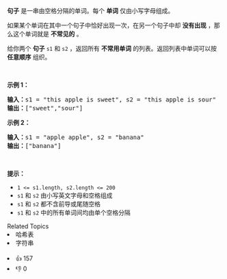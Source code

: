 <p><strong>句子</strong> 是一串由空格分隔的单词。每个 <strong>单词</strong><em> </em>仅由小写字母组成。</p>

<p>如果某个单词在其中一个句子中恰好出现一次，在另一个句子中却 <strong>没有出现</strong> ，那么这个单词就是 <strong>不常见的</strong><em> </em>。</p>

<p>给你两个 <strong>句子</strong> <code>s1</code> 和 <code>s2</code> ，返回所有 <strong>不常用单词</strong> 的列表。返回列表中单词可以按 <strong>任意顺序</strong> 组织。</p>

<p>&nbsp;</p>

<ol>
</ol>

<p><strong>示例 1：</strong></p>

<pre>
<strong>输入：</strong>s1 = "this apple is sweet", s2 = "this apple is sour"
<strong>输出：</strong>["sweet","sour"]
</pre>

<p><strong>示例 2：</strong></p>

<pre>
<strong>输入：</strong>s1 = "apple apple", s2 = "banana"
<strong>输出：</strong>["banana"]
</pre>

<p>&nbsp;</p>

<p><strong>提示：</strong></p>

<ul>
	<li><code>1 &lt;= s1.length, s2.length &lt;= 200</code></li>
	<li><code>s1</code> 和 <code>s2</code> 由小写英文字母和空格组成</li>
	<li><code>s1</code> 和 <code>s2</code> 都不含前导或尾随空格</li>
	<li><code>s1</code> 和 <code>s2</code> 中的所有单词间均由单个空格分隔</li>
</ul>
<div><div>Related Topics</div><div><li>哈希表</li><li>字符串</li></div></div><br><div><li>👍 157</li><li>👎 0</li></div>
